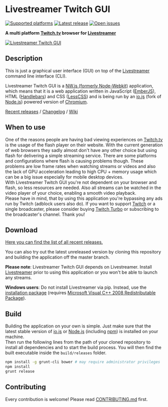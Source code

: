 Livestreamer Twitch GUI
===
[![Supported platforms][badge-platforms]][Releases] [![Latest release][badge-release]][Releases] [![Open issues][badge-issues]][Issues]

**A multi platform [Twitch.tv][Twitch] browser for [Livestreamer][Livestreamer]**

[![Livestreamer Twitch GUI][Preview]][Releases]


## Description

This is just a graphical user interface (GUI) on top of the [Livestreamer][Livestreamer] command line interface (CLI).  

Livestreamer Twitch GUI is a [NW.js (formerly Node-Webkit)][NW.js] application, which means that it is a web application written in JavaScript ([EmberJS][EmberJS]), HTML ([Handlebars][Handlebars]) and CSS ([LessCSS][LessCSS]) and is being run by an [io.js][io.js] (fork of [Node.js][Node.js]) powered version of [Chromium][Chromium].

[Recent releases][Releases] / [Changelog][Changelog] / [Wiki][Wiki]


## When to use

One of the reasons people are having bad viewing experiences on [Twitch.tv][Twitch] is the usage of the flash player on their website. With the current generation of web browsers they sadly almost don't have any other choice but using flash for delivering a simple streaming service. There are some platforms and configurations where flash is causing problems though. These problems are low frame rates when watching streams or videos and also the lack of GPU acceleration leading to high CPU + memory usage which can be a big issue especially for mobile desktop devices.  
With Livestreamer Twitch GUI you're not dependent on your browser and flash, so less resources are needed. Also all streams can be watched in the video player of your choice, enabling a smooth video playback.  
Please have in mind, that by using this application you're bypassing any ads run by Twitch (adblock users also do). If you want to support [Twitch][Twitch] or a single broadcaster, please consider buying [Twitch Turbo][TwitchTurbo] or subscribing to the broadcaster's channel. Thank you!


## Download

[Here you can find the list of all recent releases.][Releases]

You can also try out the latest unreleased version by cloning this repository and building the application off the master branch.

**Please note**: Livestreamer Twitch GUI depends on Livestreamer. Install [Livestreamer][Livestreamer] prior to using this application or you won't be able to launch any streams.

**Windows users**: Do not install Livestreamer via pip. Instead, use the [installation package][Installation package] (requires [Microsoft Visual C++ 2008 Redistributable Package][Microsoft Visual C++ 2008 Redistributable Package]).


## Build

Building the application on your own is simple. Just make sure that the latest stable version of [io.js][io.js] or [Node.js][Node.js] (including [npm][npm]) is installed on your machine.  
Then run the following lines from the path of your cloned repository to install all dependencies and to start the build process. You will then find the built executable inside the `build/releases` folder.

```bash
npm install -g grunt-cli bower # may require administrator privileges
npm install
grunt release
```


## Contributing

Every contribution is welcome! Please read [CONTRIBUTING.md][Contributing] first.



  [Preview]: https://cloud.githubusercontent.com/assets/467294/9153558/c14cdfa2-3e5e-11e5-87b3-982188dc5d3c.png "Preview image"
  [Releases]: https://github.com/bastimeyer/livestreamer-twitch-gui/releases "Livestreamer Twitch GUI Releases"
  [Issues]: https://github.com/bastimeyer/livestreamer-twitch-gui/issues "Livestreamer Twitch GUI Issues"
  [Wiki]: https://github.com/bastimeyer/livestreamer-twitch-gui/wiki "Livestreamer Twitch GUI Wiki"
  [Contributing]: https://github.com/bastimeyer/livestreamer-twitch-gui/blob/master/CONTRIBUTING.md
  [Changelog]: https://github.com/bastimeyer/livestreamer-twitch-gui/blob/master/CHANGELOG.md
  [Livestreamer]: https://github.com/chrippa/livestreamer "Livestreamer"
  [Twitch]: http://twitch.tv "Twitch.tv"
  [TwitchTurbo]: http://twitch.tv/products/turbo "Twitch Turbo"
  [NW.js]: https://github.com/nwjs/nw.js "NW.js"
  [EmberJS]: http://emberjs.com/ "EmberJS"
  [Handlebars]: http://handlebarsjs.com/ "Handlebars.js"
  [LessCSS]: http://lesscss.org/ "LessCSS"
  [Chromium]: https://www.chromium.org/ "Chromium"
  [Microsoft Visual C++ 2008 Redistributable Package]: http://www.microsoft.com/en-us/download/details.aspx?id=29 "Microsoft Visual C++ 2008 Redistributable Package"
  [Installation package]: http://docs.livestreamer.io/install.html#windows-binaries "Livestreamer installation package"
  [io.js]: https://iojs.org "io.js"
  [Node.js]: https://nodejs.org "Node.js"
  [npm]: https://npmjs.org "Node Packaged Modules"
  [badge-platforms]: https://img.shields.io/badge/platform-win%20%7C%20osx%20%7C%20linux-green.svg?style=flat-square "Supported platforms"
  [badge-release]: https://img.shields.io/github/release/bastimeyer/livestreamer-twitch-gui.svg?style=flat-square "Latest release"
  [badge-issues]: https://img.shields.io/github/issues/bastimeyer/livestreamer-twitch-gui.svg?style=flat-square "Open issues"
